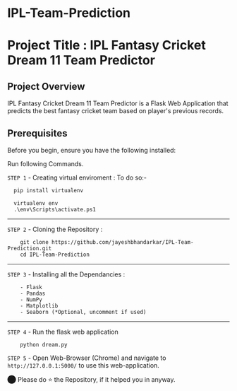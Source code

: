 # IPL-Team-Prediction

# Project Title : IPL Fantasy Cricket Dream 11 Team Predictor

## Project Overview
IPL Fantasy Cricket Dream 11 Team Predictor is a Flask Web Application that predicts the best fantasy cricket team based on player's previous records. 

## Prerequisites
Before you begin, ensure you have the following installed:

Run following Commands.

`STEP 1` - Creating virtual enviroment :
To do so:-
```bash
  pip install virtualenv
```
```
  virtualenv env
  .\env\Scripts\activate.ps1
```
----
`STEP 2` - Cloning the Repository :
```
    git clone https://github.com/jayeshbhandarkar/IPL-Team-Prediction.git
    cd IPL-Team-Prediction
```
----
`STEP 3` - Installing all the Dependancies :

```
    - Flask
    - Pandas
    - NumPy
    - Matplotlib
    - Seaborn (*Optional, uncomment if used)
```
---
`STEP 4` - Run the flask web application
```
    python dream.py
```

`STEP 5` - Open Web-Browser (Chrome) and navigate to `http://127.0.0.1:5000/` to use this web-application.

⬤ Please do ⭐ the Repository, if it helped you in anyway.
